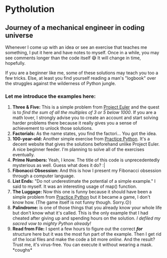 # Pytholution
## Journey of a mechanical engineer in coding universe
Whenever I come up with an idea or see an exercise that teaches me something, I put it here and have notes to myself.
Once in a while, you may see comments longer than the code itself 😅 It will change in time, hopefully.

If you are a beginner like me, some of these solutions may teach you too a few tricks. Else, at least you find yourself reading a man's "logbook" over the struggles against the wilderness of Python jungle.
### Let me introduce the examples here:

1) **Three & Five:** This is a simple problem from [Project Euler](https://projecteuler.net/archives) and the quest is to *find the sum of all the multiples of 3 or 5 below 1000*. If you are a math lover, I strongly advise you to create an account and start solving harder problems there because it really gives you a sense of achievement to unlock those solutions.
2) **Factorials:** As the name states, you find the factori... You got the idea.
3) **100-year-old:** Another simple exercise from [Practice Python](http://www.practicepython.org). It's a decent website that gives the solutions beforehand unlike Project Euler. A nice beginner feeder. I'm planning to solve all of the exercises eventually.
4) **Prime Numbers:** Yeah, I know. The title of this code is unprecedentedly mysterious as well. Guess what does it do? :|
5) **Fibonacci Obsession:** And this is how I present my Fibonacci obsession through a computer language.
6) **List Ends:** "Do not underestimate the potential of a simple example." I said to myself. It was an interesting usage of map() function.
7) **The Luggage:** Now this one is funny because it should have been a simple problem from [Practice Python](http://www.practicepython.org/exercise/2014/11/11/20-element-search.html) but it became a game, I don't know how. (The game itself is not funny though. Sorry.😕)
8) **Palindrome:** is one of those things that you already know your whole life but don't know what it's called. This is the only example that I had cheated after giving up and spending hours on the solution. *I defiled my sacred vow to mighty Python already!*
9) **Read from File:** I spent a few hours to figure out the correct ***for*** structure here but it was the most fun part of the example. Then I get rid of the local files and make the code a bit more *online.* And the result? Trust me, it's virus-free. You can execute it without wearing a mask. \*coughs\*
